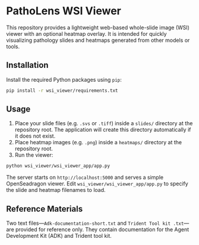 # PathoLens WSI Viewer

This repository provides a lightweight web-based whole-slide image (WSI) viewer with an optional heatmap overlay. It is intended for quickly visualizing pathology slides and heatmaps generated from other models or tools.

## Installation

Install the required Python packages using `pip`:

```bash
pip install -r wsi_viewer/requirements.txt
```

## Usage

1. Place your slide files (e.g. `.svs` or `.tiff`) inside a `slides/` directory at the repository root. The application will create this directory automatically if it does not exist.
2. Place heatmap images (e.g. `.png`) inside a `heatmaps/` directory at the repository root.
3. Run the viewer:

```bash
python wsi_viewer/wsi_viewer_app/app.py
```

The server starts on `http://localhost:5000` and serves a simple OpenSeadragon viewer. Edit `wsi_viewer/wsi_viewer_app/app.py` to specify the slide and heatmap filenames to load.

## Reference Materials

Two text files—`Adk-documentation-short.txt` and `Trident Tool kit .txt`—are provided for reference only. They contain documentation for the Agent Development Kit (ADK) and Trident tool kit.

